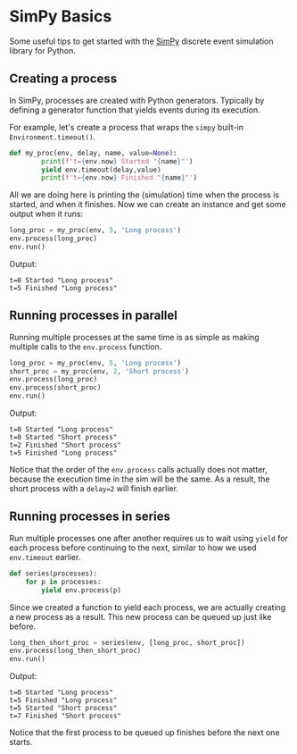 # SimPy Basics

Some useful tips to get started with the [SimPy](https://simpy.readthedocs.io/en/latest/simpy_intro/index.html) discrete event simulation library for Python.

## Creating a process

In SimPy, processes are created with Python generators. Typically by defining a generator function that yields events during its execution.

For example, let's create a process that wraps the `simpy` built-in `Environment.timeout()`.

```python
def my_proc(env, delay, name, value=None):
        print(f't={env.now} Started "{name}"')
        yield env.timeout(delay,value)
        print(f't={env.now} Finished "{name}"')
```

All we are doing here is printing the (simulation) time when the process is started, and when it finishes. Now we can create an instance and get some output when it runs:

```python
long_proc = my_proc(env, 5, 'Long process')
env.process(long_proc)
env.run()
```

Output:

```
t=0 Started "Long process"
t=5 Finished "Long process"
```

## Running processes in parallel

Running multiple processes at the same time is as simple as making multiple calls to the `env.process` function.

```python
long_proc = my_proc(env, 5, 'Long process')
short_proc = my_proc(env, 2, 'Short process')
env.process(long_proc)
env.process(short_proc)
env.run()
```
Output:
```
t=0 Started "Long process"
t=0 Started "Short process"
t=2 Finished "Short process"
t=5 Finished "Long process"
```

Notice that the order of the `env.process` calls actually does not matter, because the execution time in the sim will be the same. As a result, the short process with a `delay=2` will finish earlier.

## Running processes in series

Run multiple processes one after another requires us to wait using `yield` for each process before continuing to the next, similar to how we used `env.timeout` earlier.

```python
def series(processes):
    for p in processes:
        yield env.process(p)
```

Since we created a function to yield each process, we are actually creating a new process as a result. This new process can be queued up just like before.

```python
long_then_short_proc = series(env, [long_proc, short_proc])
env.process(long_then_short_proc)
env.run()
```

Output:

```
t=0 Started "Long process"
t=5 Finished "Long process"
t=5 Started "Short process"
t=7 Finished "Short process"
```

Notice that the first process to be queued up finishes before the next one starts.


